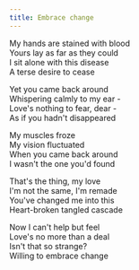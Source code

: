 ```yaml
---
title: Embrace change
---
```


My hands are stained with blood  
Yours lay as far as they could  
I sit alone with this disease  
A terse desire to cease  

Yet you came back around  
Whispering calmly to my ear -  
Love's nothing to fear, dear -  
As if you hadn't disappeared  

My muscles froze  
My vision fluctuated  
When you came back around  
I wasn't the one you'd found  

That's the thing, my love  
I'm not the same, I'm remade  
You've changed me into this  
Heart-broken tangled cascade  

Now I can't help but feel  
Love's no more than a deal  
Isn't that so strange?  
Willing to embrace change  
